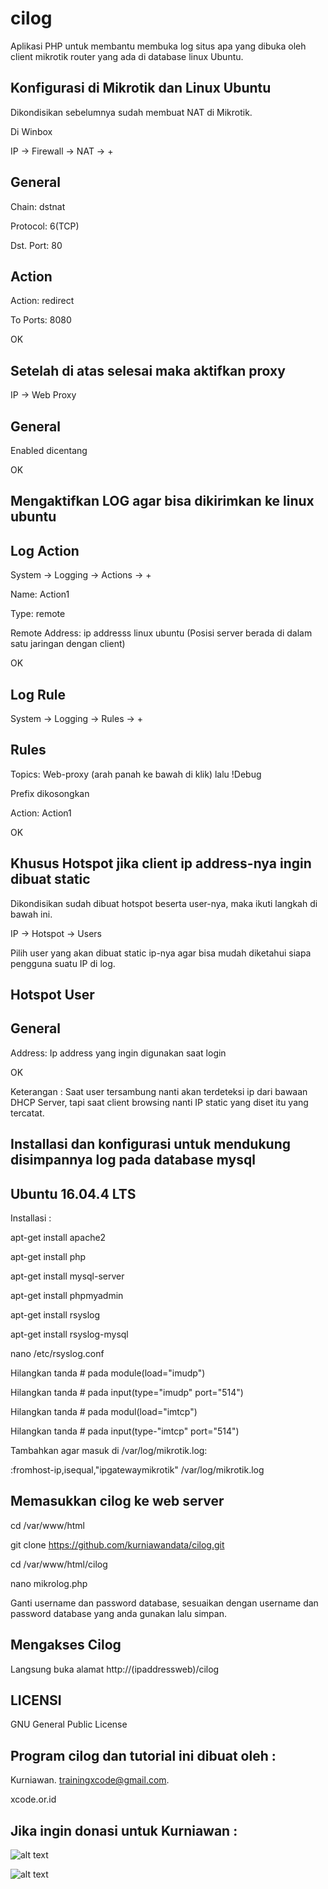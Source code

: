 # cilog
Aplikasi PHP untuk membantu membuka log situs apa yang dibuka oleh client mikrotik router yang ada di database linux Ubuntu.

Konfigurasi di Mikrotik dan Linux Ubuntu
----------------------------------------

Dikondisikan sebelumnya sudah membuat NAT di Mikrotik. 

Di Winbox

IP -> Firewall -> NAT -> +

General
-------
Chain: dstnat

Protocol: 6(TCP)

Dst. Port: 80

Action
------

Action: redirect

To Ports: 8080

OK


Setelah di atas selesai maka aktifkan proxy
-------------------------------------------

IP -> Web Proxy

General
-------
Enabled dicentang 

OK

Mengaktifkan LOG agar bisa dikirimkan ke linux ubuntu
-----------------------------------------------------


Log Action
---------- 
System -> Logging -> Actions -> +

Name: Action1

Type: remote

Remote Address: ip addresss linux ubuntu (Posisi server berada di dalam satu jaringan dengan client)

OK

Log Rule
--------

System -> Logging -> Rules -> +

Rules
----- 

Topics: Web-proxy (arah panah ke bawah di klik) lalu !Debug
        
Prefix dikosongkan

Action: Action1

OK

Khusus Hotspot jika client ip address-nya ingin dibuat static
-------------------------------------------------------------

Dikondisikan sudah dibuat hotspot beserta user-nya, maka ikuti langkah di bawah ini.

IP -> Hotspot -> Users

Pilih user yang akan dibuat static ip-nya agar bisa mudah diketahui siapa pengguna suatu IP di log.

Hotspot User
------------

General
------- 

Address: Ip address yang ingin digunakan saat login

OK

Keterangan : Saat user tersambung nanti akan terdeteksi ip dari bawaan DHCP Server, tapi saat client browsing nanti IP static yang diset itu yang tercatat.

Installasi dan konfigurasi untuk mendukung disimpannya log pada database mysql
------------------------------------------------------------------------------


Ubuntu 16.04.4 LTS
------------------

Installasi :

apt-get install apache2

apt-get install php

apt-get install mysql-server

apt-get install phpmyadmin

apt-get install rsyslog

apt-get install rsyslog-mysql

nano /etc/rsyslog.conf

Hilangkan tanda # pada module(load="imudp")

Hilangkan tanda # pada input(type="imudp" port="514")

Hilangkan tanda # pada modul(load="imtcp")

Hilangkan tanda # pada input(type-"imtcp" port="514")

Tambahkan agar masuk di /var/log/mikrotik.log: 

:fromhost-ip,isequal,"ipgatewaymikrotik" /var/log/mikrotik.log

Memasukkan cilog ke web server
------------------------------

cd /var/www/html

git clone https://github.com/kurniawandata/cilog.git

cd /var/www/html/cilog

nano mikrolog.php

Ganti username dan password database, sesuaikan dengan username dan password database yang anda gunakan lalu simpan.

Mengakses Cilog
---------------

Langsung buka alamat http://(ipaddressweb)/cilog


LICENSI
------- 

GNU General Public License 


Program cilog dan tutorial ini dibuat oleh :
--------------------------------------------

Kurniawan. trainingxcode@gmail.com. 

xcode.or.id


Jika ingin donasi untuk Kurniawan :
-----------------------------------

![alt text](http://xcodeserver.my.id/gofood.png)

![alt text](http://xcodeserver.my.id/gopay.png)
